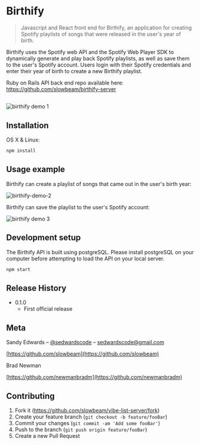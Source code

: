 # Birthify
> Javascript and React front end for Birthify, an application for creating Spotify playlists of songs that were released in the user's year of birth. 

Birthify uses the Spotify web API and the Spotify Web Player SDK to dynamically generate and play back Spotify playlists, as well as save them to the user's Spotify account. Users login with their Spotify credentials and enter their year of birth to create a new Birthify playlist. 

Ruby on Rails API back end repo available here: https://github.com/slowbeam/birthify-server

##

![birthify demo 1](https://github.com/slowbeam/birthify-client/blob/master/public/demos/birthify-demo-1.gif)

## Installation

OS X & Linux:

```sh
npm install
```

## Usage example

Birthify can create a playlist of songs that came out in the user's birth year:

![birthify-demo-2](https://github.com/slowbeam/birthify-client/blob/master/public/demos/birthify-demo-2.gif)


Birthify can save the playlist to the user's Spotify account:

![birthify demo 3](https://github.com/slowbeam/birthify-client/blob/master/public/demos/birthify-demo-3.gif)


## Development setup

The Birthify API is built using postgreSQL. Please install postgreSQL on your computer before attempting to load the API on your local server. 

```sh
npm start
```


## Release History

* 0.1.0
    * First official release
   


## Meta

Sandy Edwards – [@sedwardscode](https://twitter.com/sedwardscode) – sedwardscode@gmail.com

[https://github.com/slowbeam](https://github.com/slowbeam)

Brad Newman

[https://github.com/newmanbradm](https://github.com/newmanbradm)

## Contributing

1. Fork it (<https://github.com/slowbeam/vibe-list-server/fork>)
2. Create your feature branch (`git checkout -b feature/fooBar`)
3. Commit your changes (`git commit -am 'Add some fooBar'`)
4. Push to the branch (`git push origin feature/fooBar`)
5. Create a new Pull Request
